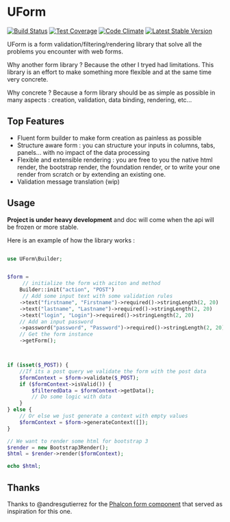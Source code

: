 UForm
=====

[![Build Status](https://travis-ci.org/gsouf/UForm.svg)](https://travis-ci.org/gsouf/UForm)
[![Test Coverage](https://codeclimate.com/github/SneakyBobito/UForm/badges/coverage.svg)](https://codeclimate.com/github/SneakyBobito/UForm/coverage)
[![Code Climate](https://codeclimate.com/github/SneakyBobito/UForm/badges/gpa.svg)](https://codeclimate.com/github/SneakyBobito/UForm)
[![Latest Stable Version](https://poser.pugx.org/gsouf/uform/version)](https://packagist.org/packages/gsouf/uform)


UForm is a form validation/filtering/rendering library that solve all the problems you encounter with web forms.

Why another form library ? Because the other I tryed had limitations. This library is an effort to make something more flexible and at the 
same time very concrete. 

Why concrete ? Because a form library should be as simple as possible in many aspects : creation, validation, data binding, rendering, etc...

Top Features
------------

- Fluent form builder to make form creation as painless as possible
- Structure aware form : you can structure your inputs in columns, tabs, panels... with no impact of the data processing
- Flexible and extensible rendering : you are free to you the native html render, the bootstrap render, 
the foundation render, or to write your one render from scratch or by extending an existing one.
- Validation message translation (wip)


Usage
-----

**Project is under heavy development** and doc will come when the api will be frozen or more stable.

Here is an example of how the library works :

```php

use UForm\Builder;


$form = 
     // initialize the form with aciton and method
    Builder::init("action", "POST")
     // Add some input text with some validation rules
    ->text("firstname", "Firstname")->required()->stringLength(2, 20) 
    ->text("lastname", "Lastname")->required()->stringLength(2, 20)
    ->text("login", "Login")->required()->stringLength(2, 20)
    // Add an input password
    ->password("password", "Password")->required()->stringLength(2, 20)
    // Get the form instance
    ->getForm();



if (isset($_POST)) {
    //If its a post query we validate the form with the post data
    $formContext = $form->validate($_POST);
    if ($formContext->isValid()) {
        $filteredData = $formContext->getData();
        // Do some logic with data
    }
} else {
    // Or else we just generate a context with empty values
    $formContext = $form->generateContext([]);
}

// We want to render some html for bootstrap 3
$render = new Bootstrap3Render();
$html = $render->render($formContext);

echo $html;

```



Thanks
------

Thanks to @andresgutierrez for the 
[Phalcon form component](https://github.com/phalcon/cphalcon/tree/master/phalcon/forms) 
that served as inspiration for this one.
